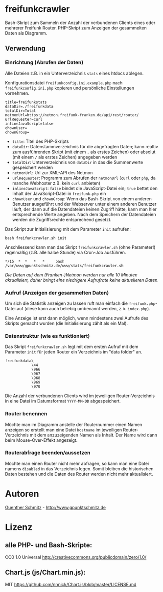 # freifunkcrawler
Bash-Skript zum Sammeln der Anzahl der verbundenen Clients eines oder mehrerer Freifunk Router. PHP-Skript zum Anzeigen der gesammelten Daten als Diagramm.

## Verwendung

### Einrichtung (Abrufen der Daten)

Alle Dateien z.B. in ein Unterverzeichnis `stats` eines htdocs ablegen.

Konfigurationsdatei `freifunkconfig.ini.example.php` nach `freifunkconfig.ini.php` kopieren und persönliche Einstellungen vornehmen.

    title=freifunkstats
    dataDir=./freifunkdata
    totalDir=Total
    netmonUrl=https://netmon.freifunk-franken.de/api/rest/router/
    urlRequester=curl
    inlineJavaScript=false
    chownUser=
    chownGroup=
    
* `title`: Titel des PHP-Skripts
* `dataDir`: Datenstammverzeichnis für die abgefragten Daten; kann realtiv zum ausführenden Skript (mit einem `.` als erstes Zeichen) oder absolut (mit einem `/` als erstes Zeichen) angegeben werden
* `totalDir`: Unterverzeichnis von `dataDir` in das die Summenwerte gespeichert werden
* `netmonUrl`: Url zur XML-API des Netmon
* `urlRequester`: Programm zum Abrufen der `netmonUrl` (`curl` oder `php`, da manche Webhoster z.B. kein `curl` anbieten)
* `inlineJavaScript`: `false` bindet die JavaScript-Datei ein; `true` bettet den Inhalt der JavaScript-Datei in `freifunk.php` ein
* `chownUser` und `chownGroup`: Wenn das Bash-Skript von einem anderen Benutzer ausgeführt und der Webserver unter einem anderen Benutzer läuft, der dann auf die Datendateien keinen Zugriff hätte, kann man hier entsprechende Werte angeben. Nach dem Speichern der Datendateien werden die Zugriffsrechte entsprechend gesetzt.

Das Skript zur Initialisierung mit dem Parameter `init` aufrufen:

`bash freifunkcrawler.sh init`

Anschliessend kann man das Skript `freifunkcrawler.sh` (ohne Parameter!) regelmäßig (z.B. alle halbe Stunde) via Cron-Job ausführen.

`*/15  *  *   *   *     bash /var/www/gpunktschmitz.de/www/stats/freifunkcrawler.sh`

*Die Daten auf dem (Franken-)Netmon werden nur alle 10 Minuten aktualisiert, daher bringt eine niedrigere Aufrufrate keine aktuelleren Daten.*

### Aufruf (Anzeigen der gesammelten Daten)

Um sich die Statistik anzeigen zu lassen ruft man einfach die `freifunk.php`-Datei auf (diese kann auch beliebig umbenannt werden, z.b. `index.php`).

Eine Anzeige ist erst dann möglich, wenn mindestens zwei Aufrufe des Skripts gemacht wurden (die Initialisierung zählt als ein Mal).

### Datenstruktur (wie es funktioniert)

Das Skript `freifunkcrawler.sh` legt mit dem ersten Aufruf mit dem Parameter `init` für jeden Router ein Verzeichnis im "data folder" an.

    freifunkdata\
                \44
                \966
                \967
                \968
                \969
                \970

Die Anzahl der verbundenen Clients wird im jeweiligen Router-Verzeichnis in eine Datei im Datumsformat `YYYY-MM-DD` abgespeichert.

### Router benennen

Möchte man im Diagramm anstelle der Routernummer einen Namen anzeigen so erstellt man eine Datei `hostname` im jeweiligen Router-Verzeichnis mit dem anzuzeigenden Namen als Inhalt. Der Name wird dann beim Mouse-Over-Effekt angezeigt.

### Routerabfrage beenden/aussetzen

Möchte man einen Router nicht mehr abfragen, so kann man eine Datei namens `disabled` in das Verzeichnis legen. Somit bleiben die historischen Daten bestehen und die Daten des Router werden nicht mehr aktualisiert.

# Autoren

[Guenther Schmitz](https://github.com/gpunktschmitz) - http://www.gpunktschmitz.de

# Lizenz
## alle PHP- und Bash-Skripte:
CC0 1.0 Universal <http://creativecommons.org/publicdomain/zero/1.0/>

## Chart.js (js/Chart.min.js):<br />
MIT <https://github.com/nnnick/Chart.js/blob/master/LICENSE.md>

